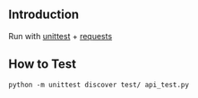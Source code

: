 ## Introduction
Run with [unittest](https://docs.python.org/ko/3/library/unittest.html) + [requests](https://requests.readthedocs.io/)

## How to Test
```shell
python -m unittest discover test/ api_test.py
```
